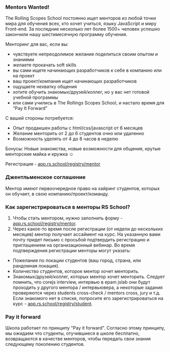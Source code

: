 ### Mentors Wanted!
The Rolling Scopes School постоянно ищет менторов из любой точки мира для обучения всех, кто хочет учиться, языку JavaScript и миру Front-end. За последние несколько лет более 1500+ человек успешно закончили нашу шестимесячную программу обучения.

Менторинг для вас, если вы:
- чувствуете непреодолимое желание поделиться своим опытом и знаниями
- желаете прокачать soft skills
- вы сами ищете начинающих разработчиков к себе в компанию или на проект
- ваш проект/компания ищет начинающих разработчиков
- ощущаете нехватку общения
- хотите обучить знакомых/друзей/коллег, но у вас нет готовой учебной программы
- или сами учились в The Rollings Scopes School, и настало время для “Pay It Forward”

С вашей стороны потребуется:
- Опыт продакшен работы с html/css/javascript от 6 месяцев
- Желание менторить от 2 до 6 студентов очно или удаленно 
- Возможность уделять от 4 до 8 часов в неделю

Бонусы:
Новые знакомства, новые возможности для общения, крутые менторские майка и кружка ☺️

Регистрация - [app.rs.school/registry/mentor](https://app.rs.school/registry/mentor)

### Джентльменское соглашение
Ментор имеют первоочередное право на хайринг студентов, которых он обучает, в свою компанию/проект/команду.

### Как зарегистрироваться в менторы RS School?
1. Чтобы стать ментором, нужно заполнить форму - [app.rs.school/registry/mentor](https://app.rs.school/registry/mentor).
2. Через какое-то время после регистрации (от недели до нескольких месяцев) ментор получает ассаймент на курс.
На указанную вами почту придет письмо с просьбой подтвердить регистрацию и приглашением на организационный вебинар.
Во время подтверждения регистрации менторы могут указать:
  - Пожелания по локации студентов (ваш город, страна, или рандомная локация).
  - Количество студентов, которое ментор хочет менторить.
  - Знакомых/друзей/коллег, которых ментор хочет менторить. Cледует помнить, что corejs interview, интервью в epam jslab они будут проходить у другого ментора / интервьювера, а некоторые задания проверяются через students cross-check / mentors cross, jury и т.д. Если знакомого нет в списке, попросите его зарегистрироваться на курс - [app.rs.school/registry/student](https://app.rs.school/registry/student).

### Pay it forward
Школа работает по принципу "Pay it forward". Согласно этому принципу, мы ожидаем что студенты, отучившиеся в школе бесплатно, возвращаются в качестве менторов, чтобы передать свои знания следующему поколению студентов.
